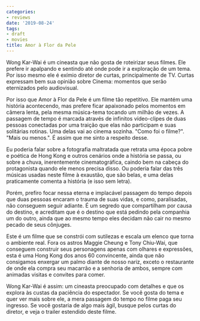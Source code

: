 ```yaml
---
categories:
- reviews
date: '2019-08-24'
tags:
- draft
- movies
title: Amor à Flor da Pele
---
```


Wong Kar-Wai é um cineasta que não gosta de roteirizar seus filmes. Ele prefere ir apalpando e sentindo até onde pode ir a exploração de um tema. Por isso mesmo ele é exímio diretor de curtas, principalmente de TV. Curtas expressam bem sua opinião sobre Cinema: momentos que serão eternizados pelo audiovisual.

Por isso que Amor à Flor da Pele é um filme tão repetitivo. Ele mantém uma história acontecendo, mas prefere ficar apaixonado pelos momentos em câmera lenta, pela mesma música-tema tocando um milhão de vezes. A passagem de tempo é marcada através de infinitos vídeo-clipes de duas pessoas conectadas por uma traição que elas não participam e suas solitárias rotinas. Uma delas vai ao cinema sozinha. "Como foi o filme?". "Mais ou menos.". É assim que me sinto a respeito desse.

Eu poderia falar sobre a fotografia maltratada que retrata uma época pobre e poética de Hong Kong e outros cenários onde a história se passa, ou sobre a chuva, inerentemente cinematográfica, caindo bem na cabeça do protagonista quando ele menos precisa disso. Ou poderia falar das três músicas usadas neste filme à exaustão, que são belas, e uma delas praticamente comenta a história (e isso sem letra).

Porém, prefiro focar nessa eterna e implacável passagem do tempo depois que duas pessoas encaram o trauma de suas vidas, e como, paralisadas, não conseguem seguir adiante. É um segredo que compartilham por causa do destino, e acreditam que é o destino que está pedindo pela companhia um do outro, ainda que ao mesmo tempo eles decidam não cair no mesmo pecado de seus cônjuges.

Este é um filme que se constrói com sutilezas e escala um elenco que torna o ambiente real. Fora os astros Maggie Cheung e Tony Chiu-Wai, que conseguem construir seus personagens apenas com olhares e expressões, esta é uma Hong Kong dos anos 60 convincente, ainda que não consigamos enxergar um palmo diante de nosso nariz, exceto o restaurante de onde ela compra seu macarrão e a senhoria de ambos, sempre com animadas visitas e convites para comer.

Wong Kar-Wai é assim: um cineasta preocupado com detalhes e que os explora às custas da paciência do espectador. Se você gosta do tema e quer ver mais sobre ele, a mera passagem do tempo no filme paga seu ingresso. Se você gostaria de algo mais ágil, busque pelos curtas do diretor, e veja o trailer estendido deste filme.